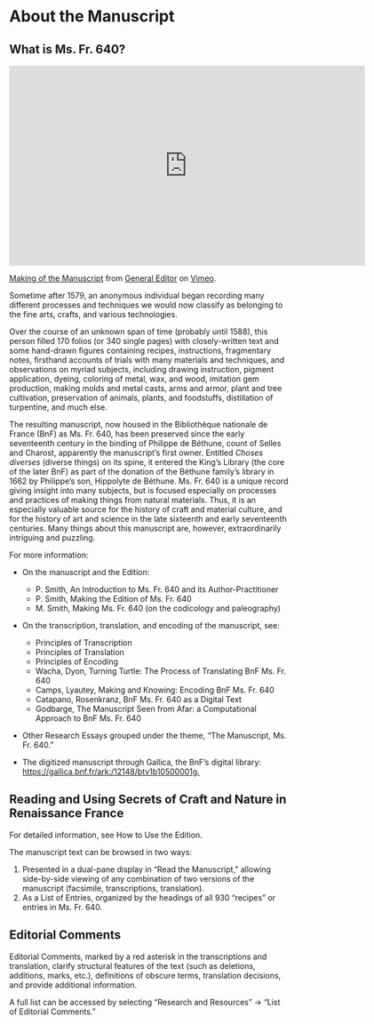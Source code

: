 # About the Manuscript

## What is Ms. Fr. 640?

<iframe src="https://vimeo.com/385073832" width="640" height="360" frameborder="0" allow="autoplay; fullscreen" allowfullscreen></iframe>
<p><a href="https://vimeo.com/385073832">Making of the Manuscript</a> from <a href="https://vimeo.com/user101162788">General Editor</a> on <a href="https://vimeo.com">Vimeo</a>.</p>

Sometime after 1579, an anonymous individual began recording many different processes and techniques we would now classify as belonging to the fine arts, crafts, and various technologies.

Over the course of an unknown span of time (probably until 1588), this person filled 170 folios (or 340 single pages) with closely-written text and some hand-drawn figures containing recipes, instructions, fragmentary notes, firsthand accounts of trials with many materials and techniques, and observations on myriad subjects, including drawing instruction, pigment application, dyeing, coloring of metal, wax, and wood, imitation gem production, making molds and metal casts, arms and armor, plant and tree cultivation, preservation of animals, plants, and foodstuffs, distillation of turpentine, and much else.

The resulting manuscript, now housed in the Bibliothèque nationale de France (BnF) as Ms. Fr. 640, has been preserved since the early seventeenth century in the binding of Philippe de Béthune, count of Selles and Charost, apparently the manuscript’s first owner. Entitled *Choses diverses* (diverse things) on its spine, it entered the King’s Library (the core of the later BnF) as part of the donation of the Béthune family’s library in 1662 by Philippe’s son, Hippolyte de Béthune.
Ms. Fr. 640 is a unique record giving insight into many subjects, but is focused especially on processes and practices of making things from natural materials. Thus, it is an especially valuable source for the history of craft and material culture, and for the history of art and science in the late sixteenth and early seventeenth centuries. Many things about this manuscript are, however, extraordinarily intriguing and puzzling.

For more information:

* On the manuscript and the Edition:
  - P. Smith, An Introduction to Ms. Fr. 640 and its Author-Practitioner
  - P. Smith, Making the Edition of Ms. Fr. 640
  - M. Smith, Making Ms. Fr. 640 (on the codicology and paleography)
* On the transcription, translation, and encoding of the manuscript, see:
  - Principles of Transcription
  - Principles of Translation
  - Principles of Encoding
  - Wacha, Dyon, Turning Turtle: The Process of Translating BnF Ms. Fr. 640
  - Camps, Lyautey, Ma<r>king and Knowing: Encoding BnF Ms. Fr. 640
  - Catapano, Rosenkranz, BnF Ms. Fr. 640 as a Digital Text
  - Godbarge, The Manuscript Seen from Afar: a Computational Approach to BnF Ms. Fr. 640

* Other Research Essays grouped under the theme, “The Manuscript, Ms. Fr. 640.”
* The digitized manuscript through Gallica, the BnF’s digital library: <https://gallica.bnf.fr/ark:/12148/btv1b10500001g.>


## Reading and Using Secrets of Craft and Nature in Renaissance France

For detailed information, see How to Use the Edition.

The manuscript text can be browsed in two ways:

1. Presented in a dual-pane display in “Read the Manuscript,” allowing side-by-side viewing of any combination of two versions of the manuscript (facsimile, transcriptions, translation).
2. As a List of Entries, organized by the headings of all 930 “recipes” or entries in Ms. Fr. 640.

## Editorial Comments

Editorial Comments, marked by a red asterisk in the
transcriptions and translation, clarify structural
features of the text (such as deletions, additions, marks, etc.),
definitions of obscure terms, translation decisions, and provide additional information.

A full list can be accessed by selecting
“Research and Resources” → “List of Editorial Comments.”